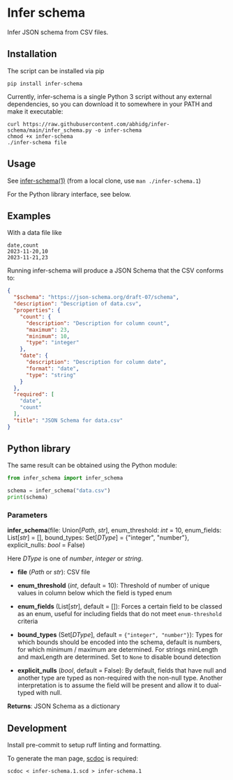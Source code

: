 # Infer schema

Infer JSON schema from CSV files.

## Installation

The script can be installed via pip

```shell
pip install infer-schema
```

Currently, infer-schema is a single Python 3 script without any external
dependencies, so you can download it to somewhere in your PATH and make it
executable:

```shell
curl https://raw.githubusercontent.com/abhidg/infer-schema/main/infer_schema.py -o infer-schema
chmod +x infer-schema
./infer-schema file
```

## Usage

See [infer-schema(1)](infer-schema.1.scd)
(from a local clone, use `man ./infer-schema.1`)

For the Python library interface, see below.

## Examples

With a data file like

```csv
date,count
2023-11-20,10
2023-11-21,23
```

Running infer-schema will produce a JSON Schema that the CSV conforms to:

```json
{
  "$schema": "https://json-schema.org/draft-07/schema",
  "description": "Description of data.csv",
  "properties": {
    "count": {
      "description": "Description for column count",
      "maximum": 23,
      "minimum": 10,
      "type": "integer"
    },
    "date": {
      "description": "Description for column date",
      "format": "date",
      "type": "string"
    }
  },
  "required": [
    "date",
    "count"
  ],
  "title": "JSON Schema for data.csv"
}
```

## Python library

The same result can be obtained using the Python module:

```python
from infer_schema import infer_schema

schema = infer_schema("data.csv")
print(schema)
```

### Parameters

**infer_schema**(file: Union[*Path*, *str*],
    enum_threshold: *int* = 10,
    enum_fields: List[*str*] = [],
    bound_types: Set[*DType*] = {"integer", "number"},
    explicit_nulls: *bool* = False)

Here *DType* is one of *number*, *integer* or *string*.

* **file** (*Path* or *str*): CSV file

* **enum_threshold** (*int*, default = 10): Threshold of number of
   unique values in column below which the field is typed enum

* **enum_fields** (List[*str*], default = []): Forces a certain field to be
   classed as an enum, useful for including fields that do not meet
   `enum-threshold` criteria

* **bound_types** (Set[*DType*], default = `{"integer", "number"}`): Types for
  which bounds should be encoded into the schema, default is numbers, for which
  minimum / maximum are determined. For strings minLength and maxLength are
  determined. Set to `None` to disable bound detection

* **explicit_nulls** (*bool*, default = False): By default, fields that have
  null and another type are typed as non-required with the non-null type.
  Another interpretation is to assume the field will be present and allow it to
  dual-typed with null.

**Returns**: JSON Schema as a dictionary

## Development

Install pre-commit to setup ruff linting and formatting.

To generate the man page, [scdoc](https://git.sr.ht/~sircmpwn/scdoc) is required:

```shell
scdoc < infer-schema.1.scd > infer-schema.1
```
